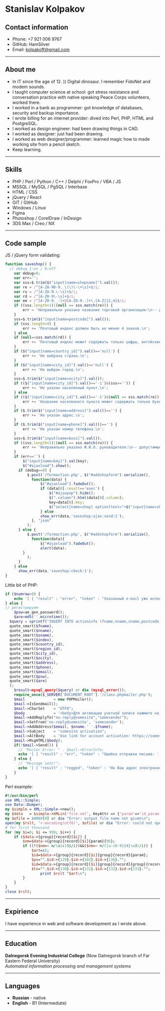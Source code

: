 # Stanislav Kolpakov

## Contact information
- Phone: +7 921 006 9767
- GitHub: HamSilver
- Email: kolpakoff@gmail.com

***

## About me
- In IT since the age of 12. )) Digital dinosaur. I remember FidoNet and modem sounds.
- I taught сomputer science at school: got stress resistance and conversation practice with native speaking Peace Corps volunteers, worked there.
- I worked in a bank as programmer: got knowledge of databases, security and backup importance.
- I wrote billing for an internet provider: dived into Perl, PHP, HTML and PostgreSQL.
- I worked as design engineer: had been drawing things in CAD.
- I worked as designer: just had been drawing.
- I worked as web designer/programmer: learned magic how to made working site from a pencil sketch.
- Keep learning.

***

## Skills
* PHP / Perl / Python / C++ / Delphi / FoxPro / VBA / JS
* MSSQL / MySQL / PgSQL / Interbase 
* HTML / CSS
* jQuery / React
* GIT / GitHub
* Windows / Linux 
* Figma
* Photoshop / CorelDraw / InDesign
* 3DS Max / Creo / NX

***

## Code sample
JS / jQuery form validating:
```javascript
function saveshop() {
  // debug 1:on / 0:off
	var debug=0;
	var err='';
	var sss=$.trim($("input[name=shopname]").val());
	var re = /^[A-ZА-Я0-9._\(\)\-\+\s]+$/i;  
	var ru = /^[A-ZА-Я.\-\s]+$/i;  
	var rd = /^[A-Z0-9\-\s]+$/i; 
	var em = /^[A-Z0-9._-]+@[A-Z0-9.-]+\.[A-Z]{2,4}$/i;
	if ((sss.length<1)|(null == sss.match(re))) {
		err = 'Неправильно указано название торговой организации:\n-- допустимые знаки: А-Я A-Z 0-9 . _ + - ( )\n';
	}
	sss=$.trim($("input[name=postcode]").val());
	if (sss.length<4) {
		err += 'Почтовый индекс должен быть не менее 4 знаков.\n';
	} else
	if (null==sss.match(rd)) {
		err += 'Почтовый индекс может содержать только цифры, англйские буквы и знак тире.\n';
	}
	if ($("input[name=country_id]").val()=='null') {
		err += 'Не выбрана страна.\n';
	}
	if ($("input[name=city_id]").val()=='null') {
		err += 'Не выбран город.\n';
	}
	sss=$.trim($("input[name=ocity]").val());
	if (($("input[name=city_id]").val()=='-1')&(sss=='')) {
		err += 'Не указан населенный пункт.\n';
	} else
	if (($("input[name=city_id]").val()=='-1')&(null == sss.match(re))) {
		err += 'Название населенного пункта может содержать только буквы, цифры и знак тире.\n';
	}
	if ($.trim($("input[name=address]").val())=='') {
		err += 'Не указан адрес.\n';
	}
	if ($.trim($("input[name=phone]").val())=='') {
		err += 'Не указан номер телефона.\n';
	}
	sss=$.trim($("input[name=boss]").val());
	if ((sss.length<1)|(null == sss.match(ru))) {
		err += 'Неправильно указано Ф.И.О. руководителя:\n-- допустимые знаки: А-Я A-Z . -\n';
	}
	if (err=='') {
		$("input[name=key]").val(key);
		$("#ajaxload").show();
	  if (debug==0) {
		  $.post('/formaction.php', $("#addshopform").serialize(),
			function(data) {
				$("#ajaxload").fadeOut();
				if (data[0].result=='exec') {
					$("#ajaxpop").hide();
					$(".column").html(data[0].column);
					key=data[0].key;
					$("select[name=shop] option[text="+$("input[name=shopname]").val()+"]").attr("selected", true);
				} else 
     			show_err(data,'saveshop:ajax:send:1');
   			}, "json"
		  );
	  } else {
		  $.post('/formaction.php', $("#addshopform").serialize(),
			function(data){
				$("#ajaxload").fadeOut();
				alert(data);
   		}
		  );
	  }
	} else 
	  show_err(data,'saveshop:check:1');
}
```

Little bit of PHP:
```php
if ($numrow>0) {
	echo '[ { "result" : "error", "token" : "Указанный e-mail уже используется." } ]';
} else { 
// регистрируем
	$psw=ae_gen_password();
	$are=md5(''.microtime());
  $query = sprintf("INSERT INTO actioninfo (fname,nname,sname,postcode,country_id,region_id,city_id,ocity,address,phone,email,pass,reg) VALUES (%s,%s,%s,%s,%s,%s,%s,%s,%s,%s,%s,%s,%s)",
  quote_smart($fname),
  quote_smart($nname),
  quote_smart($sname),
  quote_smart($index),
  quote_smart($country_id),
  quote_smart($region_id),
  quote_smart($city_id),
  quote_smart($ocity),
  quote_smart($address),
  quote_smart($phone),
  quote_smart($email),
  quote_smart($psw),
  quote_smart($are)
  );
	$result=mysql_query($query) or die (mysql_error());
	require_once($_SERVER['DOCUMENT_ROOT'].'/class.phpmailer.php');
	$mail             = new PHPMailer();
	$mail->IsSendmail();
	$mail->CharSet    = "UTF8";
	$body             = '<body>Для активации учетной записи нажмите на ссылку: <a href="https://somesite/'.$are.'">https://somesite/'.$are.'</a><br />Ссылка действительна в течение 24 часов.</body>';
	$mail->AddReplyTo("no-reply@somesite","somesender");
	$mail->SetFrom('no-reply@somesite', 'somesender');
	$mail->AddAddress($email, $nname.' '.$fname);
	$mail->Subject    = "somesite activation";
	$mail->AltBody    = 'Use link for account activation: https://somesite/'.$are; 
	$mail->MsgHTML($body);
	if(!$mail->Send()) {
	  // "Mailer Error: " . $mail->ErrorInfo;
  	  echo '[ { "result" : "err", "token" : "Ошибка отправки письма: '.$mail->ErrorInfo.'" } ]';
	} else {
	  // "Message sent!";
  	  echo '[ { "result" : "regged", "token" : "На Ваш адрес электронной почты отправлена ссылка для активации." } ]';
	}
}
```

Perl example:
```perl
#!/usr/bin/perl
use XML::Simple;
use Data::Dumper;
my $simple = XML::Simple->new();
my $data   = $simple->XMLin('file.xml', KeyAttr => {'param'=>'id_param'}, ContentKey => '-content');
my $ofile = $ARGV[0] or die "Error: output file name not given\n";
open(my $rslt, '>:encoding(utf8)', $ofile) or die "Error: could not open '$ofile' $!\n";
# for first thousand
for (my $i=0; $i <= 999; $i++) {
	if ($data->{group}{record}[$i]) {
		$nm=$data->{group}{record}[$i]{param}{96};
		if ((!($nm=~ m/(a|c)3$/i))&&($nm=~ m/([a-z0-9]{4}\w3)/i)) {
			$art=$1;
			$id=$data->{group}{record}[$i]{group}{record}{param};
			$px="".$id->{129}.$id->{102}.$id->{136}."";
			$id=$data->{group}{record}[$i]{group}{record}{group}{record}{param};
			$tx="".$id->{130}.$id->{131}.$id->{132}.$id->{133}."";
				print $rslt "$art\n";
		}
	}
}
close $rslt;
```

***

## Expirience
I have experience in web and software development as I wrote above. 

***

## Education
**Dalnegorsk Evening Industrial College** (Now Dalnegorsk branch of Far Eastern Federal University)<br />
_Automated information processing and management systems_

***

## Languages
- **Russian** - native
- **English** - B1 (Intermediate)